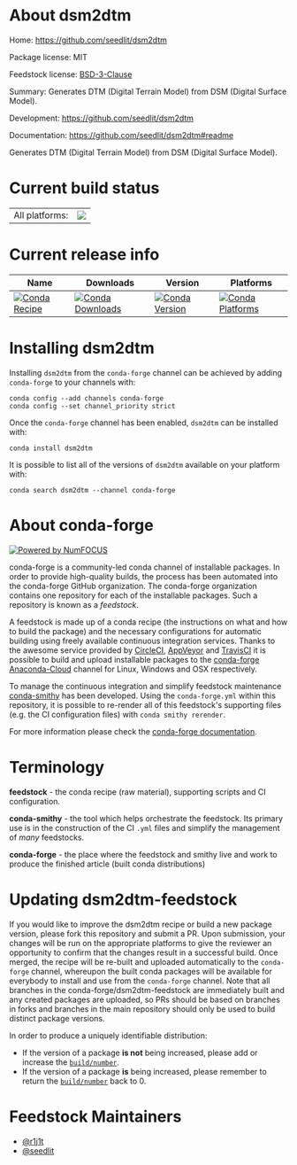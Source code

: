 About dsm2dtm
=============

Home: https://github.com/seedlit/dsm2dtm

Package license: MIT

Feedstock license: [BSD-3-Clause](https://github.com/conda-forge/dsm2dtm-feedstock/blob/master/LICENSE.txt)

Summary: Generates DTM (Digital Terrain Model) from DSM (Digital Surface Model).

Development: https://github.com/seedlit/dsm2dtm

Documentation: https://github.com/seedlit/dsm2dtm#readme

Generates DTM (Digital Terrain Model) from DSM (Digital Surface Model).


Current build status
====================


<table><tr><td>All platforms:</td>
    <td>
      <a href="https://dev.azure.com/conda-forge/feedstock-builds/_build/latest?definitionId=13753&branchName=master">
        <img src="https://dev.azure.com/conda-forge/feedstock-builds/_apis/build/status/dsm2dtm-feedstock?branchName=master">
      </a>
    </td>
  </tr>
</table>

Current release info
====================

| Name | Downloads | Version | Platforms |
| --- | --- | --- | --- |
| [![Conda Recipe](https://img.shields.io/badge/recipe-dsm2dtm-green.svg)](https://anaconda.org/conda-forge/dsm2dtm) | [![Conda Downloads](https://img.shields.io/conda/dn/conda-forge/dsm2dtm.svg)](https://anaconda.org/conda-forge/dsm2dtm) | [![Conda Version](https://img.shields.io/conda/vn/conda-forge/dsm2dtm.svg)](https://anaconda.org/conda-forge/dsm2dtm) | [![Conda Platforms](https://img.shields.io/conda/pn/conda-forge/dsm2dtm.svg)](https://anaconda.org/conda-forge/dsm2dtm) |

Installing dsm2dtm
==================

Installing `dsm2dtm` from the `conda-forge` channel can be achieved by adding `conda-forge` to your channels with:

```
conda config --add channels conda-forge
conda config --set channel_priority strict
```

Once the `conda-forge` channel has been enabled, `dsm2dtm` can be installed with:

```
conda install dsm2dtm
```

It is possible to list all of the versions of `dsm2dtm` available on your platform with:

```
conda search dsm2dtm --channel conda-forge
```


About conda-forge
=================

[![Powered by NumFOCUS](https://img.shields.io/badge/powered%20by-NumFOCUS-orange.svg?style=flat&colorA=E1523D&colorB=007D8A)](http://numfocus.org)

conda-forge is a community-led conda channel of installable packages.
In order to provide high-quality builds, the process has been automated into the
conda-forge GitHub organization. The conda-forge organization contains one repository
for each of the installable packages. Such a repository is known as a *feedstock*.

A feedstock is made up of a conda recipe (the instructions on what and how to build
the package) and the necessary configurations for automatic building using freely
available continuous integration services. Thanks to the awesome service provided by
[CircleCI](https://circleci.com/), [AppVeyor](https://www.appveyor.com/)
and [TravisCI](https://travis-ci.com/) it is possible to build and upload installable
packages to the [conda-forge](https://anaconda.org/conda-forge)
[Anaconda-Cloud](https://anaconda.org/) channel for Linux, Windows and OSX respectively.

To manage the continuous integration and simplify feedstock maintenance
[conda-smithy](https://github.com/conda-forge/conda-smithy) has been developed.
Using the ``conda-forge.yml`` within this repository, it is possible to re-render all of
this feedstock's supporting files (e.g. the CI configuration files) with ``conda smithy rerender``.

For more information please check the [conda-forge documentation](https://conda-forge.org/docs/).

Terminology
===========

**feedstock** - the conda recipe (raw material), supporting scripts and CI configuration.

**conda-smithy** - the tool which helps orchestrate the feedstock.
                   Its primary use is in the construction of the CI ``.yml`` files
                   and simplify the management of *many* feedstocks.

**conda-forge** - the place where the feedstock and smithy live and work to
                  produce the finished article (built conda distributions)


Updating dsm2dtm-feedstock
==========================

If you would like to improve the dsm2dtm recipe or build a new
package version, please fork this repository and submit a PR. Upon submission,
your changes will be run on the appropriate platforms to give the reviewer an
opportunity to confirm that the changes result in a successful build. Once
merged, the recipe will be re-built and uploaded automatically to the
`conda-forge` channel, whereupon the built conda packages will be available for
everybody to install and use from the `conda-forge` channel.
Note that all branches in the conda-forge/dsm2dtm-feedstock are
immediately built and any created packages are uploaded, so PRs should be based
on branches in forks and branches in the main repository should only be used to
build distinct package versions.

In order to produce a uniquely identifiable distribution:
 * If the version of a package **is not** being increased, please add or increase
   the [``build/number``](https://docs.conda.io/projects/conda-build/en/latest/resources/define-metadata.html#build-number-and-string).
 * If the version of a package **is** being increased, please remember to return
   the [``build/number``](https://docs.conda.io/projects/conda-build/en/latest/resources/define-metadata.html#build-number-and-string)
   back to 0.

Feedstock Maintainers
=====================

* [@r1j1t](https://github.com/r1j1t/)
* [@seedlit](https://github.com/seedlit/)

